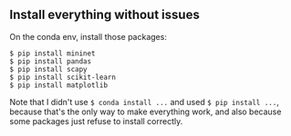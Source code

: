 ## Install everything without issues

On the conda env, install those packages:

```
$ pip install mininet
$ pip install pandas
$ pip install scapy
$ pip install scikit-learn
$ pip install matplotlib
```

Note that I didn't use `$ conda install ...` and used
`$ pip install ...`, because that's the only way to
make everything work, and also because some packages
just refuse to install correctly.
